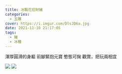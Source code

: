 ```yaml
---
title: 冰飄花招財豬
categories:
  - 玉雕
cover: https://i.imgur.com/DlsJD6a.jpg
date: 2021-11-10 21:17:05
tags:
  - 豬
  - 冰種
---
```


渾厚圓滑的身軀
前腳緊抱元寶
憨態可掬
觀賞，把玩兩相宜

![](https://i.imgur.com/DlsJD6a.jpg)
![](https://i.imgur.com/VKHBCxr.jpg)
